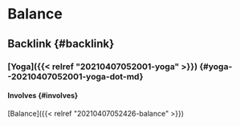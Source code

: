 # Balance


## Backlink {#backlink}


### [Yoga]({{< relref "20210407052001-yoga" >}}) {#yoga--20210407052001-yoga-dot-md}


#### Involves {#involves}

[Balance]({{< relref "20210407052426-balance" >}})

